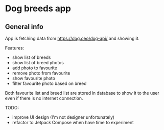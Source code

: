 # Dog breeds app
## General info

App is fetching data from https://dog.ceo/dog-api/ and showing it.

Features:
* show list of breeds
* show list of breed photos
* add photo to favourite
* remove photo from favourite
* show favourite photo
* filter favourite photo based on breed

Both favourite list and breed list are stored in database to show it to the user even if there is no internet connection.

TODO:
* improve UI design (I'm not designer unfortunately)
* refactor to Jetpack Compose when have time to experiment

